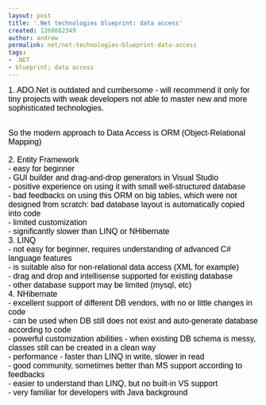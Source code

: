 ```yaml
---
layout: post
title: '.Net technologies blueprint: data access'
created: 1260882349
author: andrew
permalink: net/net-technologies-blueprint-data-access
tags:
- .NET
- blueprint; data access
---
```

<p><span class="Apple-style-span" style="font-family: Helvetica, Verdana, Arial, Helvetica, sans-serif; font-size: medium; line-height: normal; color: rgb(0, 0, 0); ">1. ADO.Net is outdated and cumbersome - will recommend it only for tiny projects with weak developers not able to master new and more sophisticated technologies.</span></p>
<p><span class="Apple-style-span" style="color: rgb(0, 0, 0); font-family: Helvetica; font-size: medium; line-height: normal; "><br />
So the modern approach to Data Access is ORM (Object-Relational Mapping)<br />
<br />
2. Entity Framework<br />
- easy for beginner<br />
- GUI builder and drag-and-drop generators in Visual Studio<br />
- positive experience on using it with small well-structured database<br />
- bad feedbacks on using this ORM on big tables, which were not designed from scratch: bad database layout is automatically copied into code<br />
- limited customization<br />
- significantly slower than LINQ or NHibernate<br />
3. LINQ<br />
- not easy for beginner, requires understanding of advanced C# language features<br />
- is suitable also for non-relational data access (XML for example)<br />
- drag and drop and intellisense supported for existing database<br />
- other database support may be limited (mysql, etc)<br />
4. NHibernate<br />
- excellent support of different DB vendors, with no or little changes in code<br />
- can be used when DB still does not exist and auto-generate database according to code<br />
- powerful customization abilities - when existing DB schema is messy, classes still can be created in a clean way<br />
- performance - faster than LINQ in write, slower in read<br />
- good community, sometimes better than MS support according to feedbacks<br />
- easier to understand than LINQ, but no built-in VS support<br />
- very familiar for developers with Java background</span></p>
<p>&nbsp;</p>
